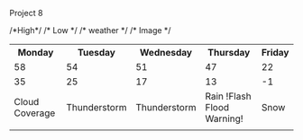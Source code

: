 Project 8 <!DOCTYPE html>

<html>
<head>  <title> 5 Day Forecast</title> 

<link rel="stylesheet"  href="project8style.css" >
</head>

<body> 
<table style="width:100%">


<tr>
<th> Monday </th>
<th> Tuesday </th>
<th> Wednesday </th>
<th> Thursday </th>
<th> Friday </th>
</tr>
/*High*/
<tr>
<td> 58 </td>
<td> 54 </td>
<td> 51 </td>
<td> 47 </td>
<td> 22 </td>
</tr>
/* Low */
<tr>
<td> 35 </td>
<td> 25 </td>
<td> 17 </td>
<td> 13 </td>
<td> -1 </td>
</tr>
/* weather */
<tr>
<td> Cloud Coverage </td>
<td> Thunderstorm </td>
<td> Thunderstorm </td>
<td> Rain !Flash Flood Warning! </td>
<td> Snow </td>
</tr>
/* Image */
<tr>
<td> <img> </td>
<td> <img> </td>
<td> <img> </td>
<td> <img> </td>
<td> <img> </td>
</tr>

</table>
</body>

</html>
